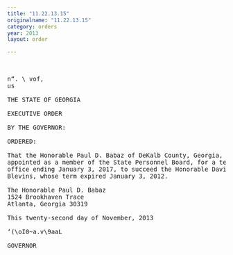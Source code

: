 ```yaml
---
title: "11.22.13.15"
originalname: "11.22.13.15"
category: orders
year: 2013
layout: order

---
```

<pre>
 

n“. \ vof,
us

THE STATE OF GEORGIA

EXECUTIVE ORDER

BY THE GOVERNOR:

ORDERED:

That the Honorable Paul D. Babaz of DeKalb County, Georgia, is
appointed as a member of the State Personnel Board, for a term of
office ending January 3, 2017, to succeed the Honorable David
Blevins, whose term expired January 3, 2012.

The Honorable Paul D. Babaz
1524 Brookhaven Trace
Atlanta, Georgia 30319

This twenty-second day of November, 2013

‘(\oI0~a.v\9aaL

GOVERNOR

</pre>
